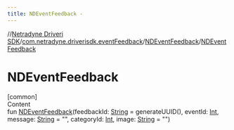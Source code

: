 ```yaml
---
title: NDEventFeedback -
---
```

//[Netradyne Driveri SDK](../../index.md)/[com.netradyne.driverisdk.eventFeedback](../index.md)/[NDEventFeedback](index.md)/[NDEventFeedback](-n-d-event-feedback.md)



# NDEventFeedback  
[common]  
Content  
fun [NDEventFeedback](-n-d-event-feedback.md)(feedbackId: [String](https://kotlinlang.org/api/latest/jvm/stdlib/kotlin/-string/index.html) = generateUUID(), eventId: [Int](https://kotlinlang.org/api/latest/jvm/stdlib/kotlin/-int/index.html), message: [String](https://kotlinlang.org/api/latest/jvm/stdlib/kotlin/-string/index.html) = "", categoryId: [Int](https://kotlinlang.org/api/latest/jvm/stdlib/kotlin/-int/index.html), image: [String](https://kotlinlang.org/api/latest/jvm/stdlib/kotlin/-string/index.html) = "")  



